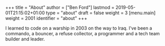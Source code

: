+++
title = "About"
author = ["Ben Ford"]
lastmod = 2019-05-01T21:15:02+01:00
type = "about"
draft = false
weight = 3
[menu.main]
  weight = 2001
  identifier = "about"
+++

I learned to code on a warship in 2003 on the way to Iraq. I've been a commando,
a bouncer, a refuse collector, a programmer and a tech team builder and leader.
